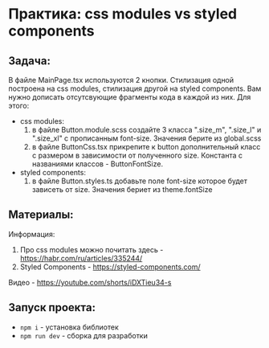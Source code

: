 # Практика: css modules vs styled components

## Задача:

В файле MainPage.tsx используются 2 кнопки. Стилизация одной построена на css modules, стилизация другой на styled components.
Вам нужно дописать отсутсвующие фрагменты кода в каждой из них. Для этого:
  - css modules:
    1. в файле Button.module.scss создайте 3 класса ".size_m", ".size_l" и ".size_xl" c прописанным font-size. Значения берите из global.scss
    2. в файле ButtonCss.tsx прикрепите к button дополнительный класс с размером в зависимости от полученного size. Константа с названиями классов - ButtonFontSize.
  - styled components:
    1. в файле Button.styles.ts добавьте поле font-size которое будет зависеть от size. Значения бериет из theme.fontSize

## Материалы:
Информация:
  1. Про css modules можно почитать здесь - https://habr.com/ru/articles/335244/
  2. Styled Components - https://styled-components.com/  

Видео - https://youtube.com/shorts/iDXTieu34-s

## Запуск проекта:
* `npm i` - установка библиотек
* `npm run dev` - сборка для разработки
